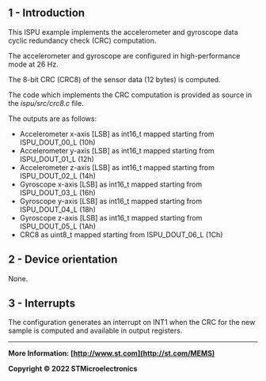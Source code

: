 ## 1 - Introduction

This ISPU example implements the accelerometer and gyroscope data cyclic redundancy check (CRC) computation.

The accelerometer and gyroscope are configured in high-performance mode at 26 Hz.

The 8-bit CRC (CRC8) of the sensor data (12 bytes) is computed.

The code which implements the CRC computation is provided as source in the *ispu/src/crc8.c* file.

The outputs are as follows:

* Accelerometer x-axis [LSB] as int16_t mapped starting from ISPU_DOUT_00_L (10h)
* Accelerometer y-axis [LSB] as int16_t mapped starting from ISPU_DOUT_01_L (12h)
* Accelerometer z-axis [LSB] as int16_t mapped starting from ISPU_DOUT_02_L (14h)
* Gyroscope x-axis [LSB] as int16_t mapped starting from ISPU_DOUT_03_L (16h)
* Gyroscope y-axis [LSB] as int16_t mapped starting from ISPU_DOUT_04_L (18h)
* Gyroscope z-axis [LSB] as int16_t mapped starting from ISPU_DOUT_05_L (1Ah)
* CRC8 as uint8_t mapped starting from ISPU_DOUT_06_L (1Ch)


## 2 - Device orientation

None.


## 3 - Interrupts

The configuration generates an interrupt on INT1 when the CRC for the new sample is computed and available in output registers.

------

**More Information: [http://www.st.com](http://st.com/MEMS)**

**Copyright © 2022 STMicroelectronics**